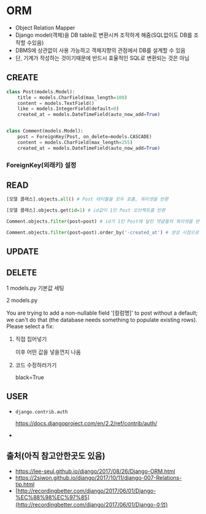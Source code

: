 # ORM

- Object Relation Mapper
- Django model(객체)을 DB table로 변환시켜 조작하게 해줌(SQL없이도 DB를 조작할 수있음)
- DBMS에 상관없이 사용 가능하고 객체지향의 관점에서 DB를 설계할 수 있음
- 단, 기계가 작성하는 것이기때문에 반드시 효율적인 SQL로 변환되는 것은 아님

## CREATE

```python
class Post(models.Model):
    title = models.CharField(max_length=100)
    content = models.TextField()
    like = models.IntegerField(default=0)
    created_at = models.DateTimeField(auto_now_add=True)


class Comment(models.Model):
    post = ForeignKey(Post, on_delete=models.CASCADE)
    content = models.CharField(max_length=255)
    created_at = models.DateTimeField(auto_now_add=True)
```

### ForeignKey(외래키) 설정



## READ

```python
[모델 클래스].objects.all() # Post 테이블을 모두 호출, 쿼리셋을 반환

[모델 클래스].objects.get(id=1) # id값이 1인 Post 오브젝트를 반환

Comment.objects.filter(post=post) # id가 1인 Post에 달린 댓글들의 쿼리셋을 반환

Comment.objects.filter(post=post).order_by('-created_at') # 생성 시점으로 정렬
```

## UPDATE

## DELETE



1 models.py 기본값 세팅

2 models.py 



You are trying to add a non-nullable field '[컬럼명]' to post without a default; we can't do that (the database needs something to populate existing rows).
Please select a fix:

1. 직접 집어넣기

   이후 어떤 값을 넣을껀지 나옴

2. 코드 수정하러가기

   black=True



## USER

- `django.contrib.auth`

  <https://docs.djangoproject.com/en/2.2/ref/contrib/auth/>

- 





## 출처(아직 참고안한곳도 있음)

- <https://lee-seul.github.io/django/2017/08/26/Django-ORM.html>
- <https://2siwon.github.io/django/2017/10/11/django-007-Relations-tip.html>
- [http://recordingbetter.com/django/2017/06/01/Django-%EC%88%98%EC%97%85](http://recordingbetter.com/django/2017/06/01/Django-수업)